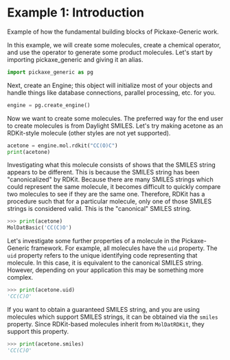 # Example 1: Introduction

Example of how the fundamental building blocks of Pickaxe-Generic work.

In this example, we will create some molecules, create a chemical operator, and use the operator to generate some product molecules.  Let's start by importing pickaxe_generic and giving it an alias.

```python
import pickaxe_generic as pg
```

Next, create an Engine; this object will initialize most of your objects and
handle things like database connections, parallel processing, etc. for you.

```python
engine = pg.create_engine()
```

Now we want to create some molecules.  The preferred way for the end user to create molecules is from Daylight SMILES.  Let's try making acetone as an RDKit-style molecule (other styles are not yet supported).

```python
acetone = engine.mol.rdkit("CC(O)C")
print(acetone)
```

Investigating what this molecule consists of shows that the SMILES string appears to be different.  This is because the SMILES string has been "canonicalized" by RDKit.  Because there are many SMILES strings which could represent the same molecule, it becomes difficult to quickly compare two molecules to see if they are the same one.  Therefore, RDKit has a procedure such that for a particular molecule, only one of those SMILES strings is considered valid.  This is the "canonical" SMILES string.

```python
>>> print(acetone)
MolDatBasic('CC(C)O')
```

Let's investigate some further properties of a molecule in the Pickaxe-Generic framework.  For example, all molecules have the `uid` property.  The `uid` property refers to the unique identifying code representing that molecule.  In this case, it is equivalent to the canonical SMILES string.  However, depending on your application this may be something more complex.

```python
>>> print(acetone.uid)
'CC(C)O'
```

If you want to obtain a guaranteed SMILES string, and you are using molecules which support SMILES strings, it can be obtained via the `smiles` property.  Since RDKit-based molecules inherit from `MolDatRDKit`, they support this property.

```python
>>> print(acetone.smiles)
'CC(C)O'
```


